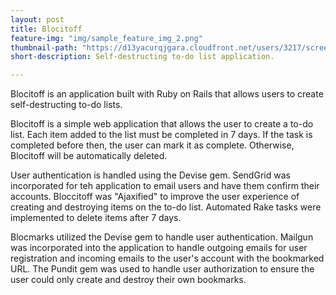 ```yaml
---
layout: post
title: Blocitoff
feature-img: "img/sample_feature_img_2.png"
thumbnail-path: "https://d13yacurqjgara.cloudfront.net/users/3217/screenshots/2030966/blocjams_1x.png"
short-description: Self-destructing to-do list application.      

---
```


Blocitoff is an application built with Ruby on Rails that allows users to create self-destructing to-do lists.

Blocitoff is a simple web application that allows the user to create a to-do list. Each item added to the list must be completed in 7 days. If the task is completed before then, the user can mark it as complete. Otherwise, Blocitoff will be automatically deleted.

User authentication is handled using the Devise gem. SendGrid was incorporated for teh application to email users and have them confirm their accounts. Bloccitoff was "Ajaxified" to improve the user experience of creating and destroying items on the to-do list. Automated Rake tasks were implemented to delete items after 7 days.

Blocmarks utilized the Devise gem to handle user authentication. Mailgun was incorporated into the application to handle outgoing emails for user registration and incoming emails to the user's account with the bookmarked URL. The Pundit gem was used to handle user authorization to ensure the user could only create and destroy their own bookmarks. 
